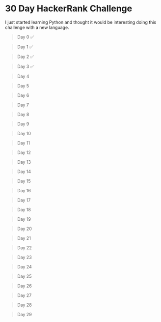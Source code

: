 # 30 Day HackerRank Challenge

I just started learning Python and thought it would be interesting doing this challenge with a new language.

> Day 0 :white_check_mark:

> Day 1 :white_check_mark:

> Day 2 :white_check_mark:

> Day 3 :white_check_mark:

> Day 4

> Day 5

> Day 6

> Day 7

> Day 8

> Day 9

> Day 10

> Day 11

> Day 12

> Day 13

> Day 14

> Day 15

> Day 16

> Day 17

> Day 18

> Day 19

> Day 20

> Day 21

> Day 22

> Day 23

> Day 24

> Day 25

> Day 26

> Day 27

> Day 28

> Day 29
